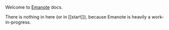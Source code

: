 Welcome to [Emanote](https://github.com/srid/emanote) docs.

There is nothing in here (or in [[start]]), because Emanote is heavily a work-in-progress. 
